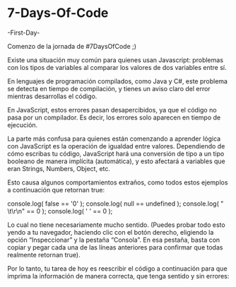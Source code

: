 # 7-Days-Of-Code
-First-Day-

Comenzo de la jornada de #7DaysOfCode ;)

Existe una situación muy común para quienes usan Javascript: problemas con los tipos de 
variables al comparar los valores de dos variables entre sí.

En lenguajes de programación compilados, como Java y C#, este problema se detecta en tiempo 
de compilación, y tienes un aviso claro del error mientras desarrollas el código.

En JavaScript, estos errores pasan desapercibidos, ya que el código no pasa por un compilador. 
Es decir, los errores solo aparecen en tiempo de ejecución.
 
La parte más confusa para quienes están comenzando a aprender lógica con JavaScript es la 
operación de igualdad entre valores. Dependiendo de cómo escribas tu código, JavaScript 
hará una conversión de tipo a un tipo booleano de manera implícita (automática), y esto 
afectará a variables que eran Strings, Numbers, Object, etc.

Esto causa algunos comportamientos extraños, como todos estos ejemplos a continuación que retornan true:

console.log( false == '0' );
console.log( null == undefined );
console.log( " \t\r\n" == 0 );
console.log( ' ' == 0 );

Lo cual no tiene necesariamente mucho sentido.
(Puedes probar todo esto yendo a tu navegador, haciendo clic con el botón derecho, 
eligiendo la opción “Inspeccionar” y la pestaña “Consola”. En esa pestaña, basta 
con copiar y pegar cada una de las líneas anteriores para confirmar que todas 
realmente retornan true).


Por lo tanto, tu tarea de hoy es reescribir el código a continuación para que imprima la información
de manera correcta, que tenga sentido y sin errores:
